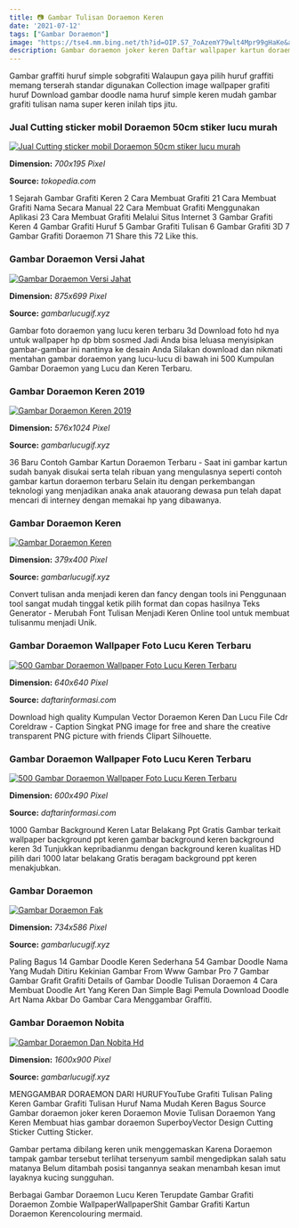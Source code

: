 ```yaml
---
title: 📷 Gambar Tulisan Doraemon Keren
date: '2021-07-12'
tags: ["Gambar Doraemon"]
image: "https://tse4.mm.bing.net/th?id=OIP.S7_7oAzemY79wlt4Mpr99gHaKe&amp;pid=15.1"
description: Gambar doraemon joker keren Daftar wallpaper kartun doraemon bersama nobita sahabatnya terlengkap dari berbagai versi sketsa hitam putih boneka grafiti berge
---
```




Gambar graffiti huruf simple sobgrafiti Walaupun gaya pilih huruf graffiti memang terserah standar digunakan Collection image wallpaper grafiti huruf Download gambar doodle nama huruf simple keren mudah gambar grafiti tulisan nama super keren inilah tips jitu.



### Jual Cutting sticker mobil Doraemon 50cm stiker lucu murah 

[![Jual Cutting sticker mobil Doraemon 50cm stiker lucu murah ](https://ecs7.tokopedia.net/img/cache/700/product-1/2017/7/3/1000949/1000949_05d12f7f-9d58-4c45-855c-db2c0a834a04_1649_461.png)](https://ecs7.tokopedia.net/img/cache/700/product-1/2017/7/3/1000949/1000949_05d12f7f-9d58-4c45-855c-db2c0a834a04_1649_461.png)


**Dimension:** _700x195 Pixel_ 

**Source:** _tokopedia.com_ 


1 Sejarah Gambar Grafiti Keren 2 Cara Membuat Grafiti 21 Cara Membuat Grafiti Nama Secara Manual 22 Cara Membuat Grafiti Menggunakan Aplikasi 23 Cara Membuat Grafiti Melalui Situs Internet 3 Gambar Grafiti Keren 4 Gambar Grafiti Huruf 5 Gambar Grafiti Tulisan 6 Gambar Grafiti 3D 7 Gambar Grafiti Doraemon 71 Share this 72 Like this.


### Gambar Doraemon Versi Jahat

[![Gambar Doraemon Versi Jahat](https://www.gambarlucugif.xyz/wp-content/uploads/2020/05/300-Gambar-Doraemon-Jahat-3d-Gratis-Infobaru-2.jpg)](https://www.gambarlucugif.xyz/wp-content/uploads/2020/05/300-Gambar-Doraemon-Jahat-3d-Gratis-Infobaru-2.jpg)


**Dimension:** _875x699 Pixel_ 

**Source:** _gambarlucugif.xyz_ 


Gambar foto doraemon yang lucu keren terbaru 3d Download foto hd nya untuk wallpaper hp dp bbm sosmed Jadi Anda bisa leluasa menyisipkan gambar-gambar ini nantinya ke desain Anda Silakan download dan nikmati mentahan gambar doraemon yang lucu-lucu di bawah ini 500 Kumpulan Gambar Doraemon yang Lucu dan Keren Terbaru.


### Gambar Doraemon Keren 2019

[![Gambar Doraemon Keren 2019](https://www.gambarlucugif.xyz/wp-content/uploads/2020/05/Gambar-Wallpaper-Doraemon-Sedih-di-2020-Doraemon-Animasi-...-2.jpg)](https://www.gambarlucugif.xyz/wp-content/uploads/2020/05/Gambar-Wallpaper-Doraemon-Sedih-di-2020-Doraemon-Animasi-...-2.jpg)


**Dimension:** _576x1024 Pixel_ 

**Source:** _gambarlucugif.xyz_ 


36 Baru Contoh Gambar Kartun Doraemon Terbaru - Saat ini gambar kartun sudah banyak disukai serta telah ribuan yang mengulasnya seperti contoh gambar kartun doraemon terbaru Selain itu dengan perkembangan teknologi yang menjadikan anaka anak atauorang dewasa pun telah dapat mencari di interney dengan memakai hp yang dibawanya.


### Gambar Doraemon Keren

[![Gambar Doraemon Keren](https://www.gambarlucugif.xyz/wp-content/uploads/2020/05/Wallpaper-Doraemon-Lucu-Dan-Imut-Dengan-gambar-Doraemon-Lucu-...-4.jpg)](https://www.gambarlucugif.xyz/wp-content/uploads/2020/05/Wallpaper-Doraemon-Lucu-Dan-Imut-Dengan-gambar-Doraemon-Lucu-...-4.jpg)


**Dimension:** _379x400 Pixel_ 

**Source:** _gambarlucugif.xyz_ 


Convert tulisan anda menjadi keren dan fancy dengan tools ini Penggunaan tool sangat mudah tinggal ketik pilih format dan copas hasilnya Teks Generator - Merubah Font Tulisan Menjadi Keren Online tool untuk membuat tulisanmu menjadi Unik.


###  Gambar Doraemon Wallpaper Foto Lucu Keren Terbaru

[![500 Gambar Doraemon  Wallpaper Foto Lucu Keren Terbaru](https://www.daftarinformasi.com/wp-content/uploads/2018/05/doraemon-malu.png)](https://www.daftarinformasi.com/wp-content/uploads/2018/05/doraemon-malu.png)


**Dimension:** _640x640 Pixel_ 

**Source:** _daftarinformasi.com_ 


Download high quality Kumpulan Vector Doraemon Keren Dan Lucu File Cdr Coreldraw - Caption Singkat PNG image for free and share the creative transparent PNG picture with friends Clipart Silhouette.


###  Gambar Doraemon Wallpaper Foto Lucu Keren Terbaru

[![500 Gambar Doraemon  Wallpaper Foto Lucu Keren Terbaru](https://www.daftarinformasi.com/wp-content/uploads/2018/05/foto-doraemon-baru.jpg)](https://www.daftarinformasi.com/wp-content/uploads/2018/05/foto-doraemon-baru.jpg)


**Dimension:** _600x490 Pixel_ 

**Source:** _daftarinformasi.com_ 


1000 Gambar Background Keren Latar Belakang Ppt Gratis Gambar terkait wallpaper background ppt keren gambar background keren background keren 3d Tunjukkan kepribadianmu dengan background keren kualitas HD pilih dari 1000 latar belakang Gratis beragam background ppt keren menakjubkan.


### Gambar Doraemon 

[![Gambar Doraemon Fak](https://www.gambarlucugif.xyz/wp-content/uploads/2020/05/How-to-draw-nobita-from-Doraemon-doraemon-drawing-With-images-....png)](https://www.gambarlucugif.xyz/wp-content/uploads/2020/05/How-to-draw-nobita-from-Doraemon-doraemon-drawing-With-images-....png)


**Dimension:** _734x586 Pixel_ 

**Source:** _gambarlucugif.xyz_ 


Paling Bagus 14 Gambar Doodle Keren Sederhana 54 Gambar Doodle Nama Yang Mudah Ditiru Kekinian Gambar From Www Gambar Pro 7 Gambar Gambar Grafit Grafiti Details of Gambar Doodle Tulisan Doraemon 4 Cara Membuat Doodle Art Yang Keren Dan Simple Bagi Pemula Download Doodle Art Nama Akbar Do Gambar Cara Menggambar Graffiti.


### Gambar Doraemon Nobita

[![Gambar Doraemon Dan Nobita Hd](https://www.gambarlucugif.xyz/wp-content/uploads/2020/05/Doraemon-And-Nobita-Wallpapers-Doraemon-And-Nobita-Hd-1600x900-....jpg)](https://www.gambarlucugif.xyz/wp-content/uploads/2020/05/Doraemon-And-Nobita-Wallpapers-Doraemon-And-Nobita-Hd-1600x900-....jpg)


**Dimension:** _1600x900 Pixel_ 

**Source:** _gambarlucugif.xyz_ 



MENGGAMBAR DORAEMON DARI HURUFYouTube Grafiti Tulisan Paling Keren Gambar Grafiti Tulisan Huruf Nama Mudah Keren Bagus Source Gambar doraemon joker keren Doraemon Movie Tulisan Doraemon Yang Keren Membuat hias gambar doraemon SuperboyVector Design Cutting Sticker Cutting Sticker.


Gambar pertama dibilang keren unik menggemaskan Karena Doraemon tampak gambar tersebut terlihat tersenyum sambil mengedipkan salah satu matanya Belum ditambah posisi tangannya seakan menambah kesan imut layaknya kucing sungguhan.


Berbagai Gambar Doraemon Lucu Keren Terupdate Gambar Grafiti Doraemon Zombie WallpaperWallpaperShit Gambar Grafiti Kartun Doraemon Kerencolouring mermaid.




